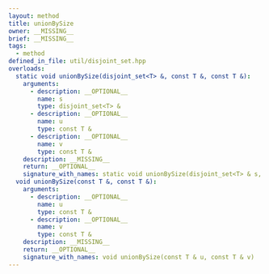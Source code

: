 ```yaml
---
layout: method
title: unionBySize
owner: __MISSING__
brief: __MISSING__
tags:
  - method
defined_in_file: util/disjoint_set.hpp
overloads:
  static void unionBySize(disjoint_set<T> &, const T &, const T &):
    arguments:
      - description: __OPTIONAL__
        name: s
        type: disjoint_set<T> &
      - description: __OPTIONAL__
        name: u
        type: const T &
      - description: __OPTIONAL__
        name: v
        type: const T &
    description: __MISSING__
    return: __OPTIONAL__
    signature_with_names: static void unionBySize(disjoint_set<T> & s, const T & u, const T & v)
  void unionBySize(const T &, const T &):
    arguments:
      - description: __OPTIONAL__
        name: u
        type: const T &
      - description: __OPTIONAL__
        name: v
        type: const T &
    description: __MISSING__
    return: __OPTIONAL__
    signature_with_names: void unionBySize(const T & u, const T & v)
---
```

